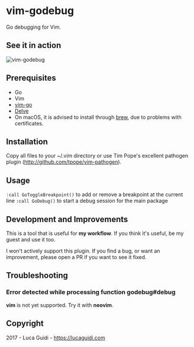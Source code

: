 # vim-godebug

Go debugging for Vim.

## See it in action

![vim-godebug](https://github.com/jodosha/vim-go-debug/raw/master/vim-godebug.gif)

## Prerequisites

  * Go
  * Vim
  * [vim-go](https://github.com/fatih/vim-go)
  * [Delve](https://github.com/derekparker/delve)
   * On macOS, it is advised to install through [brew](https://github.com/derekparker/delve/blob/master/Documentation/installation/osx/install.md#via-homebrew), due to problems with certificates.

## Installation

Copy all files to your ~/.vim directory or use Tim Pope's excellent pathogen plugin (http://github.com/tpope/vim-pathogen).

## Usage

`:call GoToggleBreakpoint()` to add or remove a breakpoint at the current line
`:call GoDebug()` to start a debug session for the main package

## Development and Improvements

This is a tool that is useful for **my workflow**.
If you think it's useful, be my guest and use it too.

I won't actively support this plugin. If you find a bug, or want an improvement, please open a PR if you want to see it fixed.

## Troubleshooting

### Error detected while processing function godebug#debug

**vim** is not yet supported. Try it with **neovim**.

## Copyright

2017 - Luca Guidi - https://lucaguidi.com
